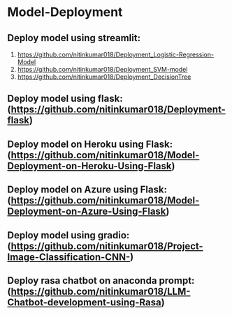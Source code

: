 # Model-Deployment
## Deploy model using streamlit: 
1. https://github.com/nitinkumar018/Deployment_Logistic-Regression-Model
2. https://github.com/nitinkumar018/Deployment_SVM-model
3. https://github.com/nitinkumar018/Deployment_DecisionTree
## Deploy model using flask: (https://github.com/nitinkumar018/Deployment-flask) 
## Deploy model on Heroku using Flask: (https://github.com/nitinkumar018/Model-Deployment-on-Heroku-Using-Flask)
## Deploy model on Azure using Flask: (https://github.com/nitinkumar018/Model-Deployment-on-Azure-Using-Flask)
## Deploy model using gradio: (https://github.com/nitinkumar018/Project-Image-Classification-CNN-)
## Deploy rasa chatbot on anaconda prompt: (https://github.com/nitinkumar018/LLM-Chatbot-development-using-Rasa)


